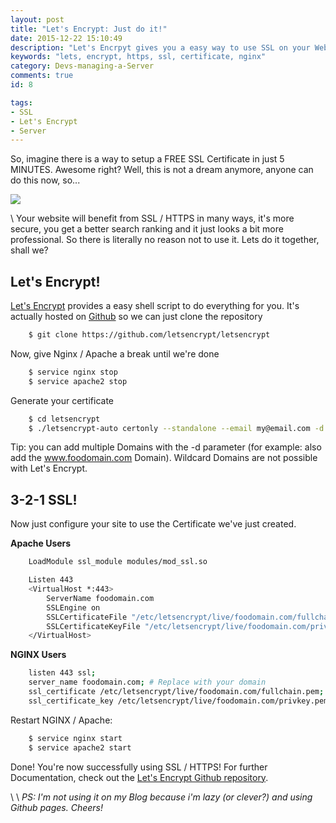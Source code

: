 ```yaml
---
layout: post
title: "Let's Encrypt: Just do it!"
date: 2015-12-22 15:10:49
description: "Let's Encrpyt gives you a easy way to use SSL on your Website for free, use it!"
keywords: "lets, encrypt, https, ssl, certificate, nginx"
category: Devs-managing-a-Server
comments: true
id: 8

tags:
- SSL
- Let's Encrypt
- Server
---
```


So, imagine there is a way to setup a FREE SSL Certificate in just 5 MINUTES. Awesome right? Well, this is not a dream anymore, anyone can do this now, so...

![](https://45.media.tumblr.com/409e7b0e659f46f3d4a190631f641e81/tumblr_npwq9fRJmt1tuall8o1_500.gif)

  \\
Your website will benefit from SSL / HTTPS in many ways, it's more secure, you get a better search ranking and it just looks a bit more professional.
So there is literally no reason not to use it.
Lets do it together, shall we?

## Let's Encrypt!
[Let's Encrypt](https://letsencrypt.org/) provides a easy shell script to do everything for you. It's actually hosted on [Github](https://github.com/letsencrypt/letsencrypt) so we can just clone the repository

~~~bash
    $ git clone https://github.com/letsencrypt/letsencrypt
~~~
  
Now, give Nginx / Apache a break until we're done
    
~~~bash
    $ service nginx stop
    $ service apache2 stop
~~~

Generate your certificate

~~~bash
    $ cd letsencrypt
    $ ./letsencrypt-auto certonly --standalone --email my@email.com -d foodomain.com
~~~
Tip: you can add multiple Domains with the -d parameter (for example: also add the www.foodomain.com Domain). Wildcard Domains are not possible with Let's Encrypt.

## 3-2-1 SSL!
Now just configure your site to use the Certificate we've just created.
  
**Apache Users**
    
~~~bash
    LoadModule ssl_module modules/mod_ssl.so

    Listen 443
    <VirtualHost *:443>
        ServerName foodomain.com
        SSLEngine on
        SSLCertificateFile "/etc/letsencrypt/live/foodomain.com/fullchain.pem"
        SSLCertificateKeyFile "/etc/letsencrypt/live/foodomain.com/privkey.pem"
    </VirtualHost>
~~~
**NGINX Users**

~~~bash
    listen 443 ssl;  
    server_name foodomain.com; # Replace with your domain  
    ssl_certificate /etc/letsencrypt/live/foodomain.com/fullchain.pem;  
    ssl_certificate_key /etc/letsencrypt/live/foodomain.com/privkey.pem;  
~~~
  
Restart NGINX / Apache:

~~~bash
    $ service nginx start
    $ service apache2 start
~~~

Done! You're now successfully using SSL / HTTPS! For further Documentation, check out the [Let's Encrypt Github repository](https://github.com/letsencrypt/letsencrypt).

  \\
  \\
*PS: I'm not using it on my Blog because i'm lazy (or clever?) and using Github pages. Cheers!*